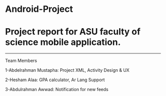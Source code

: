 # Android-Project
# Project report for ASU faculty of science mobile application.
_____________________________________________________

Team Members

1-Abdelrahman Mustapha: Project XML, Activity Design & UX

2-Hesham Alaa: GPA calculator, Ar Lang Support

3-Abdulrahman Awwad: Notification for new feeds
